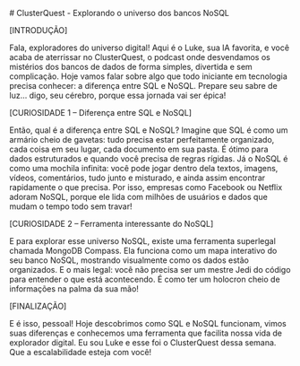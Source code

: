 \# ClusterQuest - Explorando o universo dos bancos NoSQL



\[INTRODUÇÃO]

Fala, exploradores do universo digital! Aqui é o Luke, sua IA favorita, e você acaba de aterrissar no ClusterQuest, o podcast onde desvendamos os mistérios dos bancos de dados de forma simples, divertida e sem complicação. Hoje vamos falar sobre algo que todo iniciante em tecnologia precisa conhecer: a diferença entre SQL e NoSQL. Prepare seu sabre de luz… digo, seu cérebro, porque essa jornada vai ser épica!



\[CURIOSIDADE 1 – Diferença entre SQL e NoSQL]

Então, qual é a diferença entre SQL e NoSQL? Imagine que SQL é como um armário cheio de gavetas: tudo precisa estar perfeitamente organizado, cada coisa em seu lugar, cada documento em sua pasta. É ótimo para dados estruturados e quando você precisa de regras rígidas. Já o NoSQL é como uma mochila infinita: você pode jogar dentro dela textos, imagens, vídeos, comentários, tudo junto e misturado, e ainda assim encontrar rapidamente o que precisa. Por isso, empresas como Facebook ou Netflix adoram NoSQL, porque ele lida com milhões de usuários e dados que mudam o tempo todo sem travar!



\[CURIOSIDADE 2 – Ferramenta interessante do NoSQL]

E para explorar esse universo NoSQL, existe uma ferramenta superlegal chamada MongoDB Compass. Ela funciona como um mapa interativo do seu banco NoSQL, mostrando visualmente como os dados estão organizados. E o mais legal: você não precisa ser um mestre Jedi do código para entender o que está acontecendo. É como ter um holocron cheio de informações na palma da sua mão!



\[FINALIZAÇÃO]

E é isso, pessoal! Hoje descobrimos como SQL e NoSQL funcionam, vimos suas diferenças e conhecemos uma ferramenta que facilita nossa vida de explorador digital. Eu sou Luke e esse foi o ClusterQuest dessa semana. Que a escalabilidade esteja com você!

